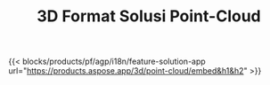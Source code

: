 ﻿---
title: 3D Format Solusi Point-Cloud 
weight: 7730
url: /id/point-cloud
limit: 
description: Buat dan pratinjau point cloud dari 3D file Anda
---
{{< blocks/products/pf/agp/i18n/feature-solution-app url="https://products.aspose.app/3d/point-cloud/embed&h1&h2" >}} 
